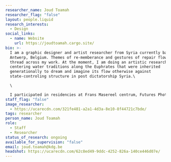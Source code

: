 ```yaml
---
researcher_name: Joud Toamah
researcher_flag: "false"
layout: people.liquid
research_interests:
  - Design
social_links:
  - name: Website
    url: https://joudtoamah.cargo.site/
bio: >-
  I am a graphic designer and artist researcher from Syria currently based in
  Antwerp, Belgium. Themes of re-memberance and gestures of repair flow as a red
  thread across my work. At the moment, I am doing an artistic research
  centering water traditions along the Euphrates that were inherited
  generationally to dream and imagine its flow otherwise against
  state-controling structure in post dictatorship Syria.\

  \

  I participated in residencies at Frans Masereel centrum, Futures Photography and Morpho. My work has been presented at Photoforumpasquart, Fomu Museum of Photography, Beursschouwburg, Globe Aroma and Constant.
staff_flag: "false"
image_researcher:
  - https://ucarecdn.com/321fe481-a2a1-4d3a-8e10-8f44721c7bde/
tags: researcher
person_name: Joud Toamah
role:
  - Staff
  - Researcher
status_of_research: ongoing
available_for_supervision: "false"
email: joud.toamah@kdg.be
headshot: https://ucarecdn.com/62c8ed49-9ddc-4252-826a-140ce446d07e/
---
```

